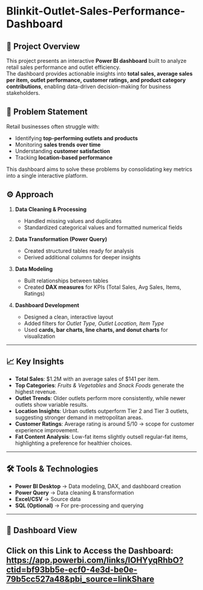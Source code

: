 # Blinkit-Outlet-Sales-Performance-Dashboard

## 📝 Project Overview
This project presents an interactive **Power BI dashboard** built to analyze retail sales performance and outlet efficiency.  
The dashboard provides actionable insights into **total sales, average sales per item, outlet performance, customer ratings, and product category contributions**, enabling data-driven decision-making for business stakeholders.  



## 🎯 Problem Statement
Retail businesses often struggle with:  
- Identifying **top-performing outlets and products**  
- Monitoring **sales trends over time**  
- Understanding **customer satisfaction**  
- Tracking **location-based performance**  

This dashboard aims to solve these problems by consolidating key metrics into a single interactive platform.  


## ⚙️ Approach
1. **Data Cleaning & Processing**  
   - Handled missing values and duplicates  
   - Standardized categorical values and formatted numerical fields  

2. **Data Transformation (Power Query)**  
   - Created structured tables ready for analysis  
   - Derived additional columns for deeper insights  

3. **Data Modeling**  
   - Built relationships between tables  
   - Created **DAX measures** for KPIs (Total Sales, Avg Sales, Items, Ratings)  

4. **Dashboard Development**  
   - Designed a clean, interactive layout  
   - Added filters for *Outlet Type, Outlet Location, Item Type*  
   - Used **cards, bar charts, line charts, and donut charts** for visualization  

---

## 📈 Key Insights
- **Total Sales**: $1.2M with an average sales of $141 per item.  
- **Top Categories**: *Fruits & Vegetables* and *Snack Foods* generate the highest revenue.  
- **Outlet Trends**: Older outlets perform more consistently, while newer outlets show variable results.  
- **Location Insights**: Urban outlets outperform Tier 2 and Tier 3 outlets, suggesting stronger demand in metropolitan areas.  
- **Customer Ratings**: Average rating is around 5/10 → scope for customer experience improvement.  
- **Fat Content Analysis**: Low-fat items slightly outsell regular-fat items, highlighting a preference for healthier choices.  

---

## 🛠️ Tools & Technologies
- **Power BI Desktop** → Data modeling, DAX, and dashboard creation  
- **Power Query** → Data cleaning & transformation  
- **Excel/CSV** → Source data  
- **SQL (Optional)** → For pre-processing and querying  

---

## 📌 Dashboard View
Click on this Link to Access the Dashboard: https://app.powerbi.com/links/IOHYyqRhbO?ctid=bf93bb5e-ecf0-4e3d-be0e-79b5cc527a48&pbi_source=linkShare
---

